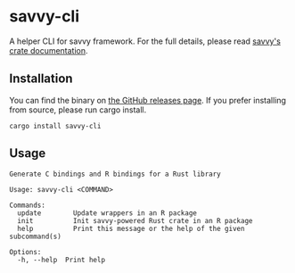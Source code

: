 # savvy-cli

A helper CLI for savvy framework. For the full details, please read [savvy's crate
documentation](https://docs.rs/savvy/latest/).

## Installation

You can find the binary on [the GitHub releases
page](https://github.com/yutannihilation/savvy/releases). If you prefer installing from source, please run cargo install.

``` shell
cargo install savvy-cli
```

## Usage

``` console
Generate C bindings and R bindings for a Rust library

Usage: savvy-cli <COMMAND>

Commands:
  update        Update wrappers in an R package
  init          Init savvy-powered Rust crate in an R package
  help          Print this message or the help of the given subcommand(s)

Options:
  -h, --help  Print help
```
